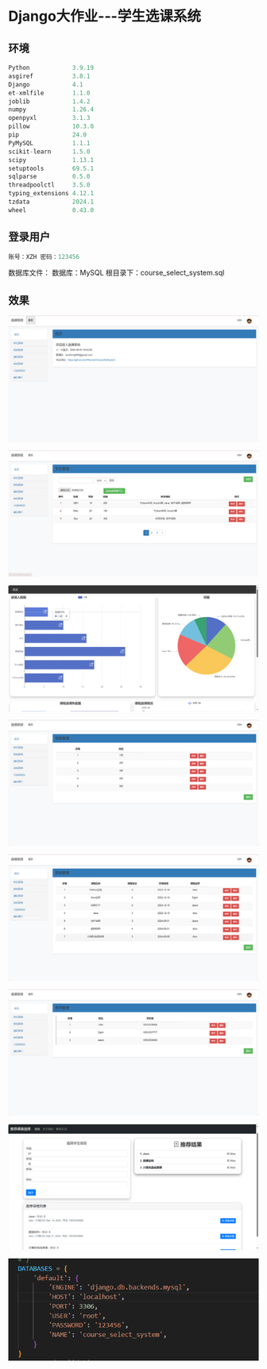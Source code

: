 # Django大作业---学生选课系统

## 环境

~~~python
Python            3.9.19
asgiref           3.8.1
Django            4.1
et-xmlfile        1.1.0
joblib            1.4.2
numpy             1.26.4
openpyxl          3.1.3
pillow            10.3.0
pip               24.0
PyMySQL           1.1.1
scikit-learn      1.5.0
scipy             1.13.1
setuptools        69.5.1
sqlparse          0.5.0
threadpoolctl     3.5.0
typing_extensions 4.12.1
tzdata            2024.1
wheel             0.43.0
~~~

## 登录用户

~~~python
账号：XZH 密码：123456
~~~

数据库文件：
数据库：MySQL
根目录下：course_select_system.sql

## 效果

![alt text](TestImage/image.png)

![alt text](TestImage/image3.png)

![alt text](TestImage/image1.png)

![alt text](TestImage/image4.png)


![alt text](TestImage/image5.png)

![alt text](TestImage/image6.png)

![alt text](TestImage/image7.png)

![alt text](TestImage/image8.png)